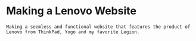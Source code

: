 <h1>Making a Lenovo Website</h1>

```
Making a seemless and functional website that features the product of Lenovo from ThinkPad, Yogo and my favorite Legion.

```
